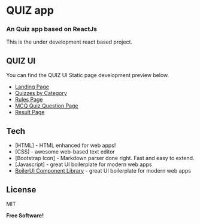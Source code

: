 # QUIZ app
### An Quiz app based on ReactJs

This is the under development react based project.

## QUIZ UI 

You can find the QUIZ UI Static page development preview below.

- [Landing Page](https://quizz-ui.netlify.app/index.html)
- [Quizzes by Category](https://quizz-ui.netlify.app/category.html)
- [Rules Page](https://quizz-ui.netlify.app/rules.html)
- [MCQ Quiz Question Page](https://quizz-ui.netlify.app/quiz.html)
- [Result Page](https://quizz-ui.netlify.app/result.html)

## Tech

- [HTML] - HTML enhanced for web apps!
- [CSS] - awesome web-based text editor
- [Bootstrap Icon] - Markdown parser done right. Fast and easy to extend.
- [Javascript] - great UI boilerplate for modern web apps
- [BoilerUI Component Library](https://sanketr43.github.io/Boiler-UI-component-library/index.html) - great UI boilerplate for modern web apps


## License

MIT

**Free Software!**
